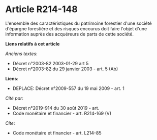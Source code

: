 # Article R214-148

L'ensemble des caractéristiques du patrimoine forestier d'une société d'épargne forestière et des risques encourus doit faire
l'objet d'une information auprès des acquéreurs de parts de cette société.

**Liens relatifs à cet article**

_Anciens textes_:

  - Décret n°2003-82 2003-01-29 art 5
  - Décret n°2003-82 du 29 janvier 2003 - art. 5 (Ab)

**Liens**:

  - DEPLACE: Décret n°2009-557 du 19 mai 2009 - art. 1

_Cité par_:

  - Décret n°2019-914 du 30 août 2019 - art.
  - Code monétaire et financier - art. R214-169 (V)

_Cite_:

  - Code monétaire et financier - art. L214-85
